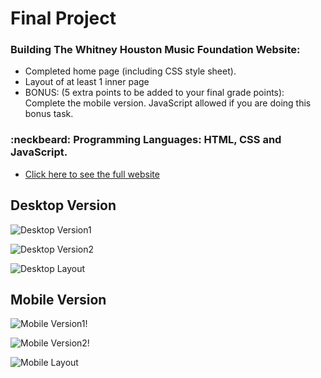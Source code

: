 # Final Project
### Building The Whitney Houston Music Foundation Website:
  - Completed home page (including CSS style sheet).
  - Layout of at least 1 inner page
  - BONUS: (5 extra points to be added to your final grade points):  Complete the mobile version. JavaScript allowed if you are doing this bonus task.


### :neckbeard: Programming Languages: HTML, CSS and JavaScript.
- [Click here to see the full website](http://www.media15live.com/studentsUpload/BARDINI_1588603374)

## Desktop Version
![Desktop Version1](https://github.com/thiagobardini/HTML5-CSS3-BHCC/blob/master/Imagens/desktopWhitney1.png)

![Desktop Version2](https://github.com/thiagobardini/HTML5-CSS3-BHCC/blob/master/Imagens/desktopWhitney2.png)

![Desktop Layout](https://github.com/thiagobardini/HTML5-CSS3-BHCC/blob/master/Imagens/desktopLayout9Assig.png)

## Mobile Version
![Mobile Version1](https://github.com/thiagobardini/HTML5-CSS3-BHCC/blob/master/Imagens/mobileWhitney1.png)!

![Mobile Version2](https://github.com/thiagobardini/HTML5-CSS3-BHCC/blob/master/Imagens/mobileWhitney2.png)!

![Mobile Layout](https://github.com/thiagobardini/HTML5-CSS3-BHCC/blob/master/Imagens/mobileLayout9Assig.png)